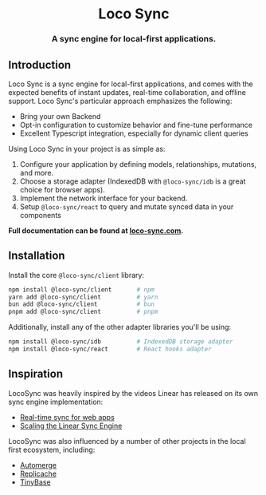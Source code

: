 <div align="center">
  <!-- TODO Logo -->
  <!-- <img src="logo.svg" width="200px" align="center" alt="Loco Sync logo" /> -->
  <h1 align="center">Loco Sync</h1>
  <h3 align="center">
    A sync engine for local-first applications.
  </h3>
</div>

## Introduction

Loco Sync is a sync engine for local-first applications, and comes with the expected benefits of instant updates, real-time collaboration, and offline support. Loco Sync's particular approach emphasizes the following:

- Bring your own Backend
- Opt-in configuration to customize behavior and fine-tune performance
- Excellent Typescript integration, especially for dynamic client queries

Using Loco Sync in your project is as simple as:

1. Configure your application by defining models, relationships, mutations, and more.
2. Choose a storage adapter (IndexedDB with `@loco-sync/idb` is a great choice for browser apps).
3. Implement the network interface for your backend.
4. Setup `@loco-sync/react` to query and mutate synced data in your components

**Full documentation can be found at [loco-sync.com](https://loco-sync.com).**

## Installation

Install the core `@loco-sync/client` library:

```sh
npm install @loco-sync/client       # npm
yarn add @loco-sync/client          # yarn
bun add @loco-sync/client           # bun
pnpm add @loco-sync/client          # pnpm
```

Additionally, install any of the other adapter libraries you'll be using:

```sh
npm install @loco-sync/idb          # IndexedDB storage adapter
npm install @loco-sync/react        # React hooks adapter
```

## Inspiration

LocoSync was heavily inspired by the videos Linear has released on its own sync engine implementation:

- [Real-time sync for web apps](https://www.youtube.com/watch?v=WxK11RsLqp4&t=2175s)
- [Scaling the Linear Sync Engine](https://www.youtube.com/watch?v=Wo2m3jaJixU)

LocoSync was also influenced by a number of other projects in the local first ecosystem, including:

- [Automerge](https://automerge.org/)
- [Replicache](https://replicache.dev/)
- [TinyBase](https://tinybase.org/)
